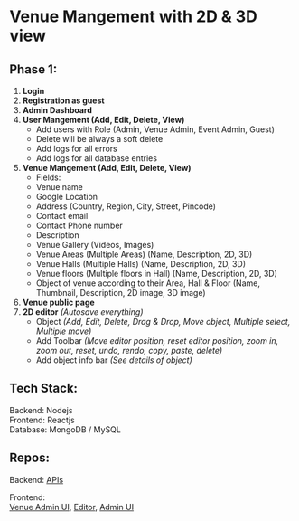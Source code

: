 # Venue Mangement with 2D & 3D view

## Phase 1:

 1. **Login**
 2. **Registration as guest**
 3. **Admin Dashboard**
 4. **User Mangement (Add, Edit, Delete, View)**
	 - Add users with Role (Admin, Venue Admin, Event Admin, Guest)
	 - Delete will be always a soft delete
	 - Add logs for all errors
	 - Add logs for all database entries
 5. **Venue Mangement (Add, Edit, Delete, View)**
	 - Fields:
	 - Venue name
	 - Google Location
	 - Address (Country, Region, City, Street, Pincode)
	 - Contact email
	 - Contact Phone number
	 - Description
	 - Venue Gallery (Videos, Images)
	 - Venue Areas (Multiple Areas) (Name, Description, 2D, 3D)
	 - Venue Halls (Multiple Halls) (Name, Description, 2D, 3D)
	 - Venue floors (Multiple floors in Hall) (Name, Description, 2D, 3D)
	 - Object of venue according to their Area, Hall & Floor (Name, Thumbnail, Description, 2D image, 3D image)
6. **Venue public page**
7. **2D editor** *(Autosave everything)*
	- Object *(Add, Edit, Delete, Drag & Drop, Move object, Multiple select, Multiple move)*
	- Add Toolbar *(Move editor position, reset editor position, zoom in, zoom out, reset, undo, rendo, copy, paste, delete)*
	- Add object info bar *(See details of object)*

## Tech Stack:  
Backend: Nodejs  
Frontend: Reactjs  
Database: MongoDB / MySQL

## Repos:
Backend: [APIs](https://github.com/jatin222/venue-management-api)

Frontend:  
[Venue Admin UI](https://github.com/jatin222/venue-management-venue-admin-ui),
[Editor](https://github.com/jatin222/venue-management-editor-ui),
[Admin UI](https://github.com/jatin222/venue-management-admin-ui)
